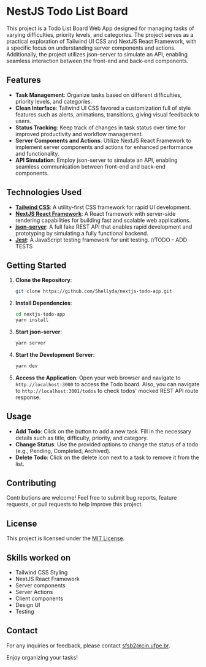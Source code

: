 # NestJS Todo List Board

This project is a Todo List Board Web App designed for managing tasks of varying difficulties, priority levels, and categories. The project serves as a practical exploration of Tailwind UI CSS and NextJS React Framework, with a specific focus on understanding server components and actions. Additionally, the project utilizes json-server to simulate an API, enabling seamless interaction between the front-end and back-end components.

## Features
- **Task Management**: Organize tasks based on different difficulties, priority levels, and categories.
- **Clean Interface**: Tailwind UI CSS favored a customization full of style features such as alerts, animations, transitions, giving visual feedback to users.
- **Status Tracking**: Keep track of changes in task status over time for improved productivity and workflow management.
- **Server Components and Actions**: Utilize NextJS React Framework to implement server components and actions for enhanced performance and functionality.
- **API Simulation**: Employ json-server to simulate an API, enabling seamless communication between front-end and back-end components.

## Technologies Used
- **[Tailwind CSS](https://tailwindcss.com/)**: A utility-first CSS framework for rapid UI development.
- **[NextJS React Framework](https://nextjs.org/)**: A React framework with server-side rendering capabilities for building fast and scalable web applications.
- **[json-server](https://github.com/typicode/json-server)**: A full fake REST API that enables rapid development and prototyping by simulating a fully functional backend.
- **[Jest](https://jestjs.io/)**: A JavaScript testing framework for unit testing. //TODO - ADD TESTS

## Getting Started
1. **Clone the Repository**: 
   ```bash
   git clone https://github.com/Shellyda/nextjs-todo-app.git
   ```
2. **Install Dependencies**: 
   ```bash
   cd nextjs-todo-app
   yarn install
   ```
3. **Start json-server**: 
   ```bash
   yarn server
   ```
4. **Start the Development Server**: 
   ```bash
   yarn dev
   ```
5. **Access the Application**: 
   Open your web browser and navigate to `http://localhost:3000` to access the Todo board. Also, you can navigate to `http://localhost:3001/todos` to check todos' mocked REST API route response.

## Usage
- **Add Todo**: Click on the  button to add a new task. Fill in the necessary details such as title, difficulty, priority, and category.
- **Change Status**: Use the provided options to change the status of a todo (e.g., Pending, Completed, Archived).
- **Delete Todo**: Click on the delete icon next to a task to remove it from the list.

## Contributing
Contributions are welcome! Feel free to submit bug reports, feature requests, or pull requests to help improve this project.

## License
This project is licensed under the [MIT License](LICENSE).

## Skills worked on
- Tailwind CSS Styling
- NextJS React Framework
- Server components
- Server Actions
- Client components
- Design UI
- Testing 

## Contact
For any inquiries or feedback, please contact [sfsb2@cin.ufpe.br](mailto:sfsb2@cin.ufpe.br).

Enjoy organizing your tasks!
